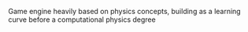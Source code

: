 Game engine heavily based on physics concepts, building as a learning curve before a computational physics degree
